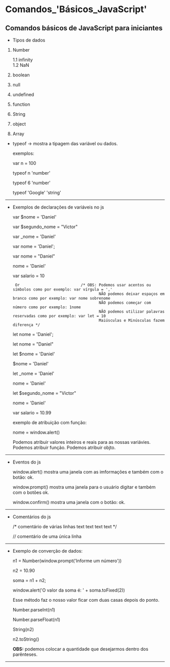 # Comandos_'Básicos_JavaScript'

## Comandos básicos de JavaScript para iniciantes

* Tipos de dados 


 1. Number      
  
    1.1 infinity   
    1.2 NaN         

 2. boolean     

 3. null        

 4. undefined   

 5. function   
  
 6. String     

 7.  object      

 8.  Array     


* typeof  -> mostra a tipagem das variável ou dados.
 
  exemplos:

   var n = 100
 
   typeof n
   'number'

   typeof 6 
   'number'

   typeof 'Google'
   'string'

------------------------------------------------------------------------------------------------------------------------------------------------------------------------------------------

* Exemplos de declarações de variáveis no js
                                      

  var $nome = 'Daniel'
 
  var $segundo_nome = "Victor"
 
  var _nome = 'Daniel'
 
  var nome = 'Daniel';  
 
  var nome = "Daniel"
 
  nome = 'Daniel'                  
 
  var salario = 10
 
  
       Or                           /* OBS: Podemos usar acentos ou símbolos como por exemplo: var vírgula = ',' 
                                            NÃO podemos deixar espaços em branco como por exemplo: var nome sobrenome
                                            NÃO podemos começar com número como por exemplo: 1nome 
                                            NÃO podemos utilizar palavras reservadas como por exemplo: var let = 10
                                            Maiúsculas e Minúsculas fazem diferença */

  let nome = 'Daniel'; 
 
  let nome = "Daniel"
 
  let $nome = 'Daniel'
 
  $nome = 'Daniel'
 
  let _nome = 'Daniel'
 
  nome = 'Daniel'
  
  let $segundo_nome = "Victor"
  
  nome = 'Daniel'
  
  var salario = 10.99 

  exemplo de atribuição com função:
 
  nome = window.alert()  

   Podemos atribuir valores inteiros e reais para as nossas variávies.
   Podemos atribuir função.
   Podemos atribuir objto.


------------------------------------------------------------------------------------------------------------------------------------------------------------------------------------------

* Eventos do js

  window.alert()    mostra uma janela com  as imformações  e também com o botão: ok.
  
  window.prompt()   mostra uma janela para o usuário digitar e também com o botões ok.
  
  window.confirm()  mostra uma janela com o botão: ok.

------------------------------------------------------------------------------------------------------------------------------------------------------------------------------------------

* Comentários do js
 
  /* comentário de várias linhas
    text
    text
    text
    text
  */ 

  // comentário de uma única linha

------------------------------------------------------------------------------------------------------------------------------------------------------------------------------------------

* Exemplo de converção de dados:

  n1 = Number(window.prompt('Informe um número'))
 
  n2 = 10.90
 
  soma = n1 + n2;
  
  window.alert('O valor da soma é: ' + soma.toFixed(2))  
   
  Esse método faz o nosso valor ficar com duas casas depois do ponto.
  
  Number.parseInt(n1)
  
  Number.parseFloat(n1)
  
  String(n2)
  
  n2.toString()
  
  
  <strong>OBS:</strong> podemos colocar a quantidade que desejarmos dentro dos parênteses.

------------------------------------------------------------------------------------------------------------------------------------------------------------------------------------------


